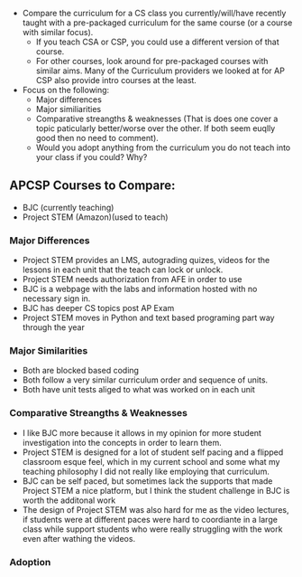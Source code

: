 * Compare the curriculum for a CS class you currently/will/have recently taught with a pre-packaged curriculum for the same course (or a course with similar focus).
  * If you teach CSA or CSP, you could use a different version of that course.
  * For other courses, look around for pre-packaged courses with similar aims. Many of the Curriculum providers we looked at for AP CSP also provide intro courses at the least.
* Focus on the following:
  * Major differences
  * Major similiarities
  * Comparative streangths & weaknesses (That is does one cover a topic paticularly better/worse over the other. If both seem euqlly good then no need to comment).
  * Would you adopt anything from the curriculum you do not teach into your class if you could? Why?

## APCSP Courses to Compare:
* BJC (currently teaching)
* Project STEM (Amazon)(used to teach)
### Major Differences
* Project STEM provides an LMS, autograding quizes, videos for the lessons in each unit that the teach can lock or unlock.  
* Project STEM needs authorization from AFE in order to use
* BJC is a webpage with the labs and information hosted with no necessary sign in.
* BJC has deeper CS topics post AP Exam
* Project STEM moves in Python and text based programing part way through the year
### Major Similarities
* Both are blocked based coding
* Both follow a very similar curriculum order and sequence of units.
* Both have unit tests aliged to what was worked on in each unit
### Comparative Streangths & Weaknesses
* I like BJC more because it allows in my opinion for more student investigation into the concepts in order to learn them.  
* Project STEM is designed for a lot of student self pacing and a flipped classroom esque feel, which in my current school and some what my teaching philosophy I did not really like employing that curriculum.
* BJC can be self paced, but sometimes lack the supports that made Project STEM a nice platform, but I think the student challenge in BJC is worth the additonal work
* The design of Project STEM was also hard for me as the video lectures, if students were at different paces were hard to coordiante in a large class while support students who were really struggling with the work even after wathing the videos.  
### Adoption
